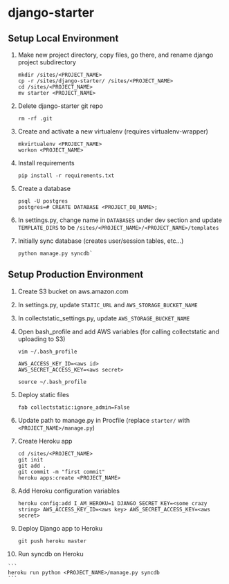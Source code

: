 django-starter
==============

## Setup Local Environment
1.  Make new project directory, copy files, go there, and rename django project subdirectory
    ```
    mkdir /sites/<PROJECT_NAME>
    cp -r /sites/django-starter/ /sites/<PROJECT_NAME>
    cd /sites/<PROJECT_NAME>
    mv starter <PROJECT_NAME>
    ```

2.  Delete django-starter git repo

    ```
    rm -rf .git
    ```

3.  Create and activate a new virtualenv (requires virtualenv-wrapper)

    ```
    mkvirtualenv <PROJECT_NAME>
    workon <PROJECT_NAME>
    ```

4.  Install requirements

    ```
    pip install -r requirements.txt
    ```

5.  Create a database

    ```
    psql -U postgres
    postgres=# CREATE DATABASE <PROJECT_DB_NAME>;
    ```

6.  In settings.py, change name in `DATABASES` under dev section and update `TEMPLATE_DIRS` to be `/sites/<PROJECT_NAME>/<PROJECT_NAME>/templates`

7.  Initially sync database (creates user/session tables, etc...)

    ```
    python manage.py syncdb`
    ```

## Setup Production Environment
1.  Create S3 bucket on aws.amazon.com

2.  In settings.py, update `STATIC_URL` and `AWS_STORAGE_BUCKET_NAME`

3.  In collectstatic_settings.py, update `AWS_STORAGE_BUCKET_NAME`

4.  Open bash_profile and add AWS variables (for calling collectstatic and uploading to S3)
    
    ```
    vim ~/.bash_profile

    AWS_ACCESS_KEY_ID=<aws id>
    AWS_SECRET_ACCESS_KEY=<aws secret>

    source ~/.bash_profile
    ```

5.  Deploy static files
    
    ```
    fab collectstatic:ignore_admin=False
    ```

6.  Update path to manage.py in Procfile (replace `starter/` with `<PROJECT_NAME>/manage.py`)

7.  Create Heroku app

    ```
    cd /sites/<PROJECT_NAME>
    git init
    git add .
    git commit -m "first commit"
    heroku apps:create <PROJECT_NAME>
    ```

8.  Add Heroku configuration variables

    ```
    heroku config:add I_AM_HEROKU=1 DJANGO_SECRET_KEY=<some crazy string> AWS_ACCESS_KEY_ID=<aws key> AWS_SECRET_ACCESS_KEY=<aws secret>
    ```

9.  Deploy Django app to Heroku

    ```
    git push heroku master
    ```

10.  Run syncdb on Heroku

    ```
    heroku run python <PROJECT_NAME>/manage.py syncdb
    ```

